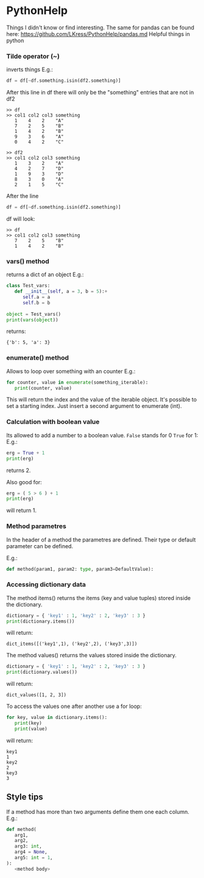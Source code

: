 # PythonHelp

Things I didn't know or find interesting. The same for pandas can be found here: https://github.com/LKress/PythonHelp/pandas.md
Helpful things in python

### Tilde operator (~) 

inverts things
E.g.: 
```python
df = df[~df.something.isin(df2.something)]
```
After this line in df there will only be the "something" entries that are not in df2
```
>> df
>> col1 col2 col3 something
   1    4    2    "A"
   7    2    5    "B"
   1    4    2    "B"
   9    3    6    "A"
   0    4    2    "C"
```
   
```
>> df2
>> col1 col2 col3 something
   1    3    2    "A"
   4    2    7    "D"
   1    9    3    "D"
   8    3    0    "A"
   2    1    5    "C"
```
   
After the line

```python
df = df[~df.something.isin(df2.something)]
```

df will look:

```
>> df
>> col1 col2 col3 something
   7    2    5    "B"
   1    4    2    "B"
```

### vars() method

returns a dict of an object
E.g.:
```python
class Test_vars:
   def __init__(self, a = 3, b = 5):+
      self.a = a
      self.b = b
      
object = Test_vars()
print(vars(object))
```

returns:
```
{'b': 5, 'a': 3}
```

### enumerate() method
Allows to loop over something with an counter
E.g.:
```python
for counter, value in enumerate(something_iterable):
   print(counter, value)
```
This will return the index and the value of the iterable object.
It's possible to set a starting index. Just insert a second argument to enumerate (int).

### Calculation with boolean value
Its allowed to add a number to a boolean value.
`False` stands for 0 `True` for 1:
E.g.:
```python
erg = True + 1
print(erg)
``` 
returns 2.

Also good for:
```python
erg = ( 5 > 6 ) + 1
print(erg)
```
will return 1.


### Method parametres
In the header of a method the parametres are defined. Their type or default parameter can be defined.

E.g.:
```python
def method(param1, param2: type, param3=DefaultValue):
``` 

### Accessing dictionary data
The method items() returns the items (key and value tuples) stored inside the dictionary.
```python
dictionary = { 'key1' : 1, 'key2' : 2, 'key3' : 3 }
print(dictionary.items())
```
will return:
```
dict_items([('key1',1), ('key2',2), ('key3',3)]) 
```

The method values() returns the values stored inside the dictionary.
```python
dictionary = { 'key1' : 1, 'key2' : 2, 'key3' : 3 }
print(dictionary.values())
```
will return:
```
dict_values([1, 2, 3]) 
```

To access the values one after another use a for loop:
```python
for key, value in dictionary.items():
   print(key)
   print(value)
```
will return:
```
key1
1
key2
2
key3
3
```

Style tips
---

If a method has more than two arguments define them one each column. 
E.g.:

```python
def method(
   arg1,
   arg2,
   arg3: int,
   arg4 = None,
   arg5: int = 1,
):
   <method body>
```

